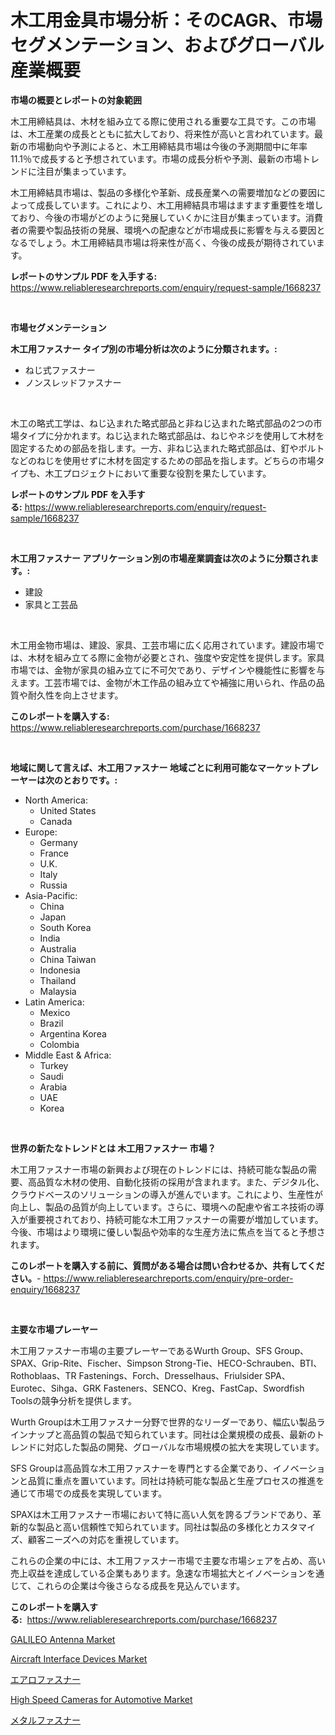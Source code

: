 <p><h1>木工用金具市場分析：そのCAGR、市場セグメンテーション、およびグローバル産業概要</h1></p><p><strong>市場の概要とレポートの対象範囲</strong></p>
<p><p>木工用締結具は、木材を組み立てる際に使用される重要な工具です。この市場は、木工産業の成長とともに拡大しており、将来性が高いと言われています。最新の市場動向や予測によると、木工用締結具市場は今後の予測期間中に年率11.1％で成長すると予想されています。市場の成長分析や予測、最新の市場トレンドに注目が集まっています。</p><p>木工用締結具市場は、製品の多様化や革新、成長産業への需要増加などの要因によって成長しています。これにより、木工用締結具市場はますます重要性を増しており、今後の市場がどのように発展していくかに注目が集まっています。消費者の需要や製品技術の発展、環境への配慮などが市場成長に影響を与える要因となるでしょう。木工用締結具市場は将来性が高く、今後の成長が期待されています。</p></p>
<p><strong>レポートのサンプル PDF を入手する:</strong> <a href="https://www.reliableresearchreports.com/enquiry/request-sample/1668237">https://www.reliableresearchreports.com/enquiry/request-sample/1668237</a></p>
<p>&nbsp;</p>
<p><strong>市場セグメンテーション</strong></p>
<p><strong>木工用ファスナー タイプ別の市場分析は次のように分類されます。:</strong></p>
<p><ul><li>ねじ式ファスナー</li><li>ノンスレッドファスナー</li></ul></p>
<p>&nbsp;</p>
<p><p>木工の略式工学は、ねじ込まれた略式部品と非ねじ込まれた略式部品の2つの市場タイプに分かれます。ねじ込まれた略式部品は、ねじやネジを使用して木材を固定するための部品を指します。一方、非ねじ込まれた略式部品は、釘やボルトなどのねじを使用せずに木材を固定するための部品を指します。どちらの市場タイプも、木工プロジェクトにおいて重要な役割を果たしています。</p></p>
<p><strong>レポートのサンプル PDF を入手する:</strong>&nbsp;<a href="https://www.reliableresearchreports.com/enquiry/request-sample/1668237">https://www.reliableresearchreports.com/enquiry/request-sample/1668237</a></p>
<p>&nbsp;</p>
<p><strong> 木工用ファスナー アプリケーション別の市場産業調査は次のように分類されます。:</strong></p>
<p><ul><li>建設</li><li>家具と工芸品</li></ul></p>
<p>&nbsp;</p>
<p><p>木工用金物市場は、建設、家具、工芸市場に広く応用されています。建設市場では、木材を組み立てる際に金物が必要とされ、強度や安定性を提供します。家具市場では、金物が家具の組み立てに不可欠であり、デザインや機能性に影響を与えます。工芸市場では、金物が木工作品の組み立てや補強に用いられ、作品の品質や耐久性を向上させます。</p></p>
<p><strong>このレポートを購入する:</strong>&nbsp; <a href="https://www.reliableresearchreports.com/purchase/1668237">https://www.reliableresearchreports.com/purchase/1668237</a></p>
<p>&nbsp;</p>
<p><strong>地域に関して言えば、木工用ファスナー 地域ごとに利用可能なマーケットプレーヤーは次のとおりです。:</strong></p>
<p><ul>
    <li>
        North America:
        <ul>
            <li>United States</li>
            <li>Canada</li>
        </ul>
    </li>
    <li>
        Europe:
        <ul>
            <li>Germany</li>
            <li>France</li>
            <li>U.K.</li>
            <li>Italy</li>
            <li>Russia</li>
        </ul>
    </li>
    <li>
        Asia-Pacific:
        <ul>
            <li>China</li>
            <li>Japan</li>
            <li>South Korea</li>
            <li>India</li>
            <li>Australia</li>
            <li>China Taiwan</li>
            <li>Indonesia</li>
            <li>Thailand</li>
            <li>Malaysia</li>
        </ul>
    </li>
    <li>
        Latin America:
        <ul>
            <li>Mexico</li>
            <li>Brazil</li>
            <li>Argentina Korea</li>
            <li>Colombia</li>
        </ul>
    </li>
    <li>
        Middle East & Africa:
        <ul>
            <li>Turkey</li>
            <li>Saudi</li>
            <li>Arabia</li>
            <li>UAE</li>
            <li>Korea</li>
        </ul>
    </li>
    </ul></p>
<p>&nbsp;</p>
<p><strong>世界の新たなトレンドとは 木工用ファスナー 市場？</strong></p>
<p><p>木工用ファスナー市場の新興および現在のトレンドには、持続可能な製品の需要、高品質な木材の使用、自動化技術の採用が含まれます。また、デジタル化、クラウドベースのソリューションの導入が進んでいます。これにより、生産性が向上し、製品の品質が向上しています。さらに、環境への配慮や省エネ技術の導入が重要視されており、持続可能な木工用ファスナーの需要が増加しています。今後、市場はより環境に優しい製品や効率的な生産方法に焦点を当てると予想されます。</p></p>
<p><strong>このレポートを購入する前に、質問がある場合は問い合わせるか、共有してください。</strong>- <a href="https://www.reliableresearchreports.com/enquiry/pre-order-enquiry/1668237">https://www.reliableresearchreports.com/enquiry/pre-order-enquiry/1668237</a></p>
<p>&nbsp;</p>
<p><strong>主要な市場プレーヤー</strong></p>
<p><p>木工用ファスナー市場の主要プレーヤーであるWurth Group、SFS Group、SPAX、Grip-Rite、Fischer、Simpson Strong-Tie、HECO-Schrauben、BTI、Rothoblaas、TR Fastenings、Forch、Dresselhaus、Friulsider SPA、Eurotec、Sihga、GRK Fasteners、SENCO、Kreg、FastCap、Swordfish Toolsの競争分析を提供します。</p><p>Wurth Groupは木工用ファスナー分野で世界的なリーダーであり、幅広い製品ラインナップと高品質の製品で知られています。同社は企業規模の成長、最新のトレンドに対応した製品の開発、グローバルな市場規模の拡大を実現しています。</p><p>SFS Groupは高品質な木工用ファスナーを専門とする企業であり、イノベーションと品質に重点を置いています。同社は持続可能な製品と生産プロセスの推進を通じて市場での成長を実現しています。</p><p>SPAXは木工用ファスナー市場において特に高い人気を誇るブランドであり、革新的な製品と高い信頼性で知られています。同社は製品の多様化とカスタマイズ、顧客ニーズへの対応を重視しています。</p><p>これらの企業の中には、木工用ファスナー市場で主要な市場シェアを占め、高い売上収益を達成している企業もあります。急速な市場拡大とイノベーションを通じて、これらの企業は今後さらなる成長を見込んでいます。</p></p>
<p><strong>このレポートを購入する:</strong>&nbsp;&nbsp;<a href="https://www.reliableresearchreports.com/purchase/1668237">https://www.reliableresearchreports.com/purchase/1668237</a></p>
<p><p><a href="https://github.com/dringals/Market-Research-Report-List-3/blob/main/galileo-antenna-market.md">GALILEO Antenna Market</a></p><p><a href="https://github.com/mharielmesa/Market-Research-Report-List-2/blob/main/aircraft-interface-devices-market.md">Aircraft Interface Devices Market</a></p><p><a href="https://github.com/dandier2003/Market-Research-Report-List-1/blob/main/658637615324.md">エアロファスナー</a></p><p><a href="https://issuu.com/reportprime-2/docs/high-speed-cameras-for-automotive-market-size-2030">High Speed Cameras for Automotive Market</a></p><p><a href="https://github.com/sghwr779811674/Market-Research-Report-List-1/blob/main/115029815323.md">メタルファスナー</a></p></p>